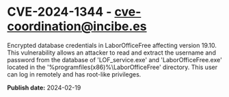 # CVE-2024-1344 - cve-coordination@incibe.es

Encrypted database credentials in LaborOfficeFree affecting version 19.10. This vulnerability allows an attacker to read and extract the username and password from the database of 'LOF_service.exe' and 'LaborOfficeFree.exe' located in the '%programfiles(x86)%\LaborOfficeFree\' directory. This user can log in remotely and has root-like privileges.

**Publish date:** 2024-02-19

